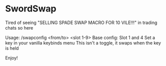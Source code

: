 # SwordSwap

Tired of seeing "SELLING SPADE SWAP MACRO FOR 10 VILE!!!" in trading chats so here

Usage:
/swapconfig <from/to> <slot 1-9>
Base config: Slot 1 and 4
Set a key in your vanilla keybinds menu
This isn't a toggle, it swaps when the key is held

Enjoy!
